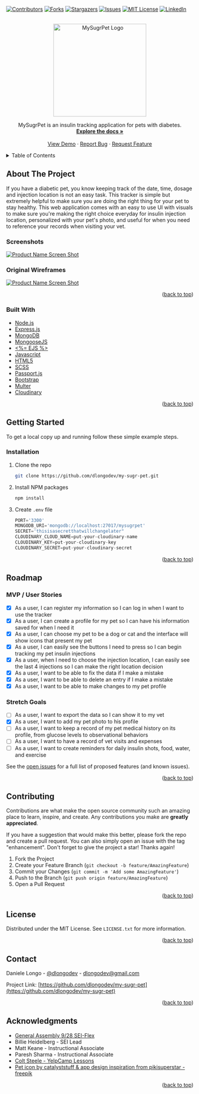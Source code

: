 <div id="top"></div>
<!--
*** Thanks for checking out the Best-README-Template. If you have a suggestion
*** that would make this better, please fork the repo and create a pull request
*** or simply open an issue with the tag "enhancement".
*** Don't forget to give the project a star!
*** Thanks again! Now go create something AMAZING! :D
-->



<!-- PROJECT SHIELDS -->
<!--
*** I'm using markdown "reference style" links for readability.
*** Reference links are enclosed in brackets [ ] instead of parentheses ( ).
*** See the bottom of this document for the declaration of the reference variables
*** for contributors-url, forks-url, etc. This is an optional, concise syntax you may use.
*** https://www.markdownguide.org/basic-syntax/#reference-style-links
-->
[![Contributors][contributors-shield]][contributors-url]
[![Forks][forks-shield]][forks-url]
[![Stargazers][stars-shield]][stars-url]
[![Issues][issues-shield]][issues-url]
[![MIT License][license-shield]][license-url]
[![LinkedIn][linkedin-shield]][linkedin-url]



<!-- PROJECT LOGO -->
<br />
<div align="center">
  <a href="https://github.com/dlongodev/my-sugr-pet">
    <img src="images/mysugrpet-logo.png" alt="MySugrPet Logo" width="250" height="250">
  </a>

  <p align="center">
    MySugrPet is an insulin tracking application for pets with diabetes. 
    <br />
    <a href="https://github.com/dlongodev/my-sugr-pet"><strong>Explore the docs »</strong></a>
    <br />
    <br />
    <a href="https://mysugrpet.herokuapp.com/">View Demo</a>
    ·
    <a href="https://github.com/dlongodev/my-sugr-pet/issues">Report Bug</a>
    ·
    <a href="https://github.com/dlongodev/my-sugr-pet/issues">Request Feature</a>
  </p>
</div>



<!-- TABLE OF CONTENTS -->
<details>
  <summary>Table of Contents</summary>
  <ol>
    <li>
      <a href="#about-the-project">About The Project</a>
      <ul>
        <li><a href="#built-with">Built With</a></li>
      </ul>
    </li>
    <li>
      <a href="#getting-started">Getting Started</a>
      <ul>
        <li><a href="#prerequisites">Prerequisites</a></li>
        <li><a href="#installation">Installation</a></li>
      </ul>
    </li>
    <li><a href="#roadmap">Roadmap</a></li>
    <li><a href="#contributing">Contributing</a></li>
    <li><a href="#license">License</a></li>
    <li><a href="#contact">Contact</a></li>
    <li><a href="#acknowledgments">Acknowledgments</a></li>
  </ol>
</details>



<!-- ABOUT THE PROJECT -->
## About The Project

If you have a diabetic pet, you know keeping track of the date, time, dosage and injection location is not an easy task. This tracker is simple but extremely helpful to make sure you are doing the right thing for your pet to stay healthy. This web application comes with an easy to use UI with visuals to make sure you're making the right choice everyday for insulin injection location, personalized with your pet's photo, and useful for when you need to reference your records when visiting your vet.

### Screenshots
[![Product Name Screen Shot][product-screenshot]](https://mysugrpet.herokuapp.com/)

### Original Wireframes

[![Product Name Screen Shot][product-wireframe]](https://mysugrpet.herokuapp.com/)

<p align="right">(<a href="#top">back to top</a>)</p>



### Built With

* [Node.js](https://nodejs.org/)
* [Express.js](https://expressjs.org/)
* [MongoDB](https://www.mongodb.com/atlas/database)
* [MongooseJS](https://mongoosejs.com/)
* [<%= EJS %>](https://ejs.co/)
* [Javascript](https://developer.mozilla.org/en-US/docs/Web/JavaScript)
* [HTML5](https://svelte.dev/)
* [SCSS](https://sass-lang.com/)
* [Passport.js](https://www.passportjs.org/)
* [Bootstrap](https://getbootstrap.com)
* [Multer](https://github.com/expressjs/multer)
* [Cloudinary](https://cloudinary.com/)

<p align="right">(<a href="#top">back to top</a>)</p>


<!-- GETTING STARTED -->
## Getting Started

To get a local copy up and running follow these simple example steps.

### Installation

1. Clone the repo
   ```sh
   git clone https://github.com/dlongodev/my-sugr-pet.git
   ```
2. Install NPM packages
   ```sh
   npm install
   ```
3. Create `.env` file
   ```js
   PORT='3300'
   MONGODB_URI='mongodb://localhost:27017/mysugrpet'
   SECRET='thisisasecretthatwillchangelater"
   CLOUDINARY_CLOUD_NAME=put-your-cloudinary-name
   CLOUDINARY_KEY=put-your-cloudinary-key
   CLOUDINARY_SECRET=put-your-cloudinary-secret
   ```

<p align="right">(<a href="#top">back to top</a>)</p>


<!-- ROADMAP -->
## Roadmap
### MVP / User Stories

- [x] As a user, I can register my information so I can log in when I want to use the tracker
- [x] As a user, I can create a profile for my pet so I can have his information saved for when I need it
- [x] As a user, I can choose my pet to be a dog or cat and the interface will show icons that present my pet
- [x] As a user, I can easily see the buttons I need to press so I can begin tracking my pet insulin injections
- [x] As a user, when I need to choose the injection location, I can easily see the last 4 injections so I can make the right location decision
- [x] As a user, I want to be able to fix the data if I make a mistake
- [x] As a user, I want to be able to delete an entry if I make a mistake
- [x] As a user, I want to be able to make changes to my pet profile

### Stretch Goals

- [ ] As a user, I want to export the data so I can show it to my vet
- [x] As a user, I want to add my pet photo to his profile
- [ ] As a user, I want to keep a record of my pet medical history on its profile, from glucose levels to observational behaviors
- [ ] As a user, I want to have a record of vet visits and expenses
- [ ] As a user, I want to create reminders for daily insulin shots, food, water, and exercise

See the [open issues](https://github.com/dlongodev/my-sugr-pet/issues) for a full list of proposed features (and known issues).

<p align="right">(<a href="#top">back to top</a>)</p>



<!-- CONTRIBUTING -->
## Contributing

Contributions are what make the open source community such an amazing place to learn, inspire, and create. Any contributions you make are **greatly appreciated**.

If you have a suggestion that would make this better, please fork the repo and create a pull request. You can also simply open an issue with the tag "enhancement".
Don't forget to give the project a star! Thanks again!

1. Fork the Project
2. Create your Feature Branch (`git checkout -b feature/AmazingFeature`)
3. Commit your Changes (`git commit -m 'Add some AmazingFeature'`)
4. Push to the Branch (`git push origin feature/AmazingFeature`)
5. Open a Pull Request

<p align="right">(<a href="#top">back to top</a>)</p>



<!-- LICENSE -->
## License

Distributed under the MIT License. See `LICENSE.txt` for more information.

<p align="right">(<a href="#top">back to top</a>)</p>



<!-- CONTACT -->
## Contact

Daniele Longo - [@dlongodev](https://twitter.com/dlongodev) - dlongodev@gmail.com

Project Link: [https://github.com/dlongodev/my-sugr-pet](https://github.com/dlongodev/my-sugr-pet)

<p align="right">(<a href="#top">back to top</a>)</p>



<!-- ACKNOWLEDGMENTS -->
## Acknowledgments

* [General Assembly 9/28 SEI-Flex](https://generalassemb.ly/)
* Billie Heidelberg - SEI Lead
* Matt Keane - Instructional Associate
* Paresh Sharma - Instructional Associate
* [Colt Steele - YelpCamp Lessons](https://www.udemy.com/course/the-web-developer-bootcamp/)
* [Pet icon by catalyststuff & app design inspiration from pikisuperstar - freepik](https://www.freepik.com/popular-vectors)

<p align="right">(<a href="#top">back to top</a>)</p>



<!-- MARKDOWN LINKS & IMAGES -->
<!-- https://www.markdownguide.org/basic-syntax/#reference-style-links -->
[contributors-shield]: https://img.shields.io/github/contributors/dlongodev/my-sugr-pet.svg?style=for-the-badge
[contributors-url]: https://github.com/dlongodev/my-sugr-pet/graphs/contributors
[forks-shield]: https://img.shields.io/github/forks/dlongodev/my-sugr-pet.svg?style=for-the-badge
[forks-url]: https://github.com/dlongodev/my-sugr-pet/network/members
[stars-shield]: https://img.shields.io/github/stars/dlongodev/my-sugr-pet.svg?style=for-the-badge
[stars-url]: https://github.com/dlongodev/my-sugr-pet/stargazers
[issues-shield]: https://img.shields.io/github/issues/dlongodev/my-sugr-pet.svg?style=for-the-badge
[issues-url]: https://github.com/dlongodev/my-sugr-pet/issues
[license-shield]: https://img.shields.io/github/license/dlongodev/my-sugr-pet.svg?style=for-the-badge
[license-url]: https://github.com/dlongodev/my-sugr-pet/blob/master/LICENSE.txt
[linkedin-shield]: https://img.shields.io/badge/-LinkedIn-black.svg?style=for-the-badge&logo=linkedin&colorB=555
[linkedin-url]: https://linkedin.com/in/danielealongo
[product-wireframe]: images/mySugrPet_wireframes.jpg
[product-screenshot]: images/mySugrPet_screenshots.jpg
